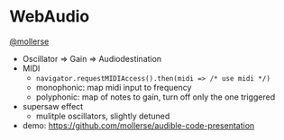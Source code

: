 # WebAudio
[@mollerse](https://twitter.com/@mollerse)

- Oscillator => Gain => Audiodestination
- MIDI
	- `navigator.requestMIDIAccess().then(midi => /* use midi */)`
	- monophonic: map midi input to frequency
	- polyphonic: map of notes to gain, turn off only the one triggered
- supersaw effect
	- mulitple oscillators, slightly detuned
- demo: https://github.com/mollerse/audible-code-presentation